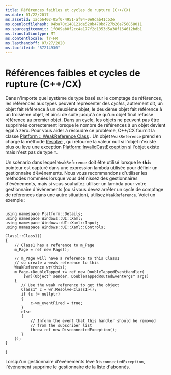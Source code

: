 ```yaml
---
title: Références faibles et cycles de rupture (C++/CX)
ms.date: 01/22/2017
ms.assetid: 1acb6402-05f0-4951-af94-0e9dab41c53e
ms.openlocfilehash: 04ba70c148121de520b470bd727b26e756858011
ms.sourcegitcommit: 1f009ab0f2cc4a177f2d1353d5a38f164612bdb1
ms.translationtype: MT
ms.contentlocale: fr-FR
ms.lasthandoff: 07/27/2020
ms.locfileid: "87214930"
---
```

# <a name="weak-references-and-breaking-cycles-ccx"></a>Références faibles et cycles de rupture (C++/CX)

Dans n'importe quel système de type basé sur le comptage de références, les références aux types peuvent représenter des *cycles*, autrement dit, un objet fait référence à un deuxième objet, le deuxième objet fait référence à un troisième objet, et ainsi de suite jusqu'à ce qu'un objet final refasse référence au premier objet. Dans un cycle, les objets ne peuvent pas être supprimés correctement lorsque le nombre de références à un objet devient égal à zéro. Pour vous aider à résoudre ce problème, C++/CX fournit la classe [Platform :: WeakReference Class](../cppcx/platform-weakreference-class.md) . Un objet `WeakReference` prend en charge la méthode [Resolve](../cppcx/platform-weakreference-class.md#resolve) , qui retourne la valeur null si l'objet n'existe plus ou lève une exception [Platform::InvalidCastException](../cppcx/platform-invalidcastexception-class.md) si l'objet existe mais n'est pas de type `T`.

Un scénario dans lequel `WeakReference` doit être utilisé lorsque le **`this`** pointeur est capturé dans une expression lambda utilisée pour définir un gestionnaire d’événements. Nous vous recommandons d'utiliser les méthodes nommées lorsque vous définissez des gestionnaires d'événements, mais si vous souhaitez utiliser un lambda pour votre gestionnaire d'événements (ou si vous devez arrêter un cycle de comptage de références dans une autre situation), utilisez `WeakReference`. Voici un exemple :

```

using namespace Platform::Details;
using namespace Windows::UI::Xaml;
using namespace Windows::UI::Xaml::Input;
using namespace Windows::UI::Xaml::Controls;

Class1::Class1()
{
    // Class1 has a reference to m_Page
    m_Page = ref new Page();

    // m_Page will have a reference to this Class1
    // so create a weak reference to this
    WeakReference wr(this);
    m_Page->DoubleTapped += ref new DoubleTappedEventHandler(
        [wr](Object^ sender, DoubleTappedRoutedEventArgs^ args)
    {
       // Use the weak reference to get the object
       Class1^ c = wr.Resolve<Class1>();
       if (c != nullptr)
       {
           c->m_eventFired = true;
       }
       else
       {
           // Inform the event that this handler should be removed
           // from the subscriber list
           throw ref new DisconnectedException();
       }
    });
}

}
```

Lorsqu'un gestionnaire d'événements lève `DisconnectedException`, l'événement supprime le gestionnaire de la liste d'abonnés.
